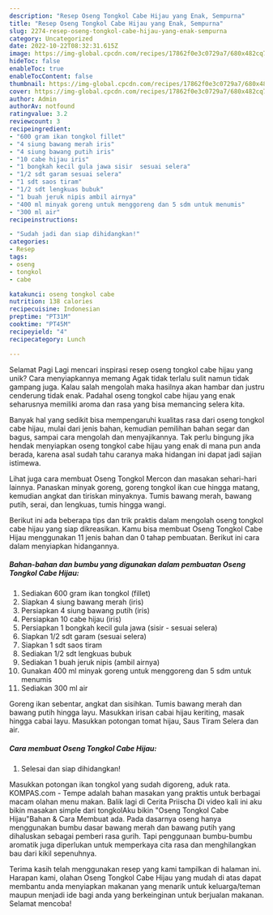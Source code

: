 ```yaml
---
description: "Resep Oseng Tongkol Cabe Hijau yang Enak, Sempurna"
title: "Resep Oseng Tongkol Cabe Hijau yang Enak, Sempurna"
slug: 2274-resep-oseng-tongkol-cabe-hijau-yang-enak-sempurna
category: Uncategorized
date: 2022-10-22T08:32:31.615Z
image: https://img-global.cpcdn.com/recipes/17862f0e3c0729a7/680x482cq70/oseng-tongkol-cabe-hijau-foto-resep-utama.jpg
hideToc: false
enableToc: true
enableTocContent: false
thumbnail: https://img-global.cpcdn.com/recipes/17862f0e3c0729a7/680x482cq70/oseng-tongkol-cabe-hijau-foto-resep-utama.jpg
cover: https://img-global.cpcdn.com/recipes/17862f0e3c0729a7/680x482cq70/oseng-tongkol-cabe-hijau-foto-resep-utama.jpg
author: Admin
authorAv: notfound
ratingvalue: 3.2
reviewcount: 3
recipeingredient:
- "600 gram ikan tongkol fillet"
- "4 siung bawang merah iris"
- "4 siung bawang putih iris"
- "10 cabe hijau iris"
- "1 bongkah kecil gula jawa sisir  sesuai selera"
- "1/2 sdt garam sesuai selera"
- "1 sdt saos tiram"
- "1/2 sdt lengkuas bubuk"
- "1 buah jeruk nipis ambil airnya"
- "400 ml minyak goreng untuk menggoreng dan 5 sdm untuk menumis"
- "300 ml air"
recipeinstructions:

- "Sudah jadi dan siap dihidangkan!"
categories:
- Resep
tags:
- oseng
- tongkol
- cabe

katakunci: oseng tongkol cabe 
nutrition: 138 calories
recipecuisine: Indonesian
preptime: "PT31M"
cooktime: "PT45M"
recipeyield: "4"
recipecategory: Lunch

---
```



Selamat Pagi Lagi mencari inspirasi resep oseng tongkol cabe hijau yang unik? Cara menyiapkannya memang Agak tidak terlalu sulit namun tidak gampang juga. Kalau salah mengolah maka hasilnya akan hambar dan justru cenderung tidak enak. Padahal oseng tongkol cabe hijau yang enak seharusnya memiliki aroma dan rasa yang bisa memancing selera kita.


Banyak hal yang sedikit bisa mempengaruhi kualitas rasa dari oseng tongkol cabe hijau, mulai dari jenis bahan, kemudian pemilihan bahan segar dan bagus, sampai cara mengolah dan menyajikannya. Tak perlu bingung jika hendak menyiapkan oseng tongkol cabe hijau yang enak di mana pun anda berada, karena asal sudah tahu caranya maka hidangan ini dapat jadi sajian istimewa.

Lihat juga cara membuat Oseng Tongkol Mercon dan masakan sehari-hari lainnya. Panaskan minyak goreng, goreng tongkol ikan cue hingga matang, kemudian angkat dan tiriskan minyaknya. Tumis bawang merah, bawang putih, serai, dan lengkuas, tumis hingga wangi.


Berikut ini ada beberapa tips dan trik praktis dalam mengolah oseng tongkol cabe hijau yang siap dikreasikan. Kamu bisa membuat Oseng Tongkol Cabe Hijau menggunakan 11 jenis bahan dan 0 tahap pembuatan. Berikut ini cara dalam menyiapkan hidangannya.

<!--inarticleads1-->

##### Bahan-bahan dan bumbu yang digunakan dalam pembuatan Oseng Tongkol Cabe Hijau:

1. Sediakan 600 gram ikan tongkol (fillet)
1. Siapkan 4 siung bawang merah (iris)
1. Persiapkan 4 siung bawang putih (iris)
1. Persiapkan 10 cabe hijau (iris)
1. Persiapkan 1 bongkah kecil gula jawa (sisir - sesuai selera)
1. Siapkan 1/2 sdt garam (sesuai selera)
1. Siapkan 1 sdt saos tiram
1. Sediakan 1/2 sdt lengkuas bubuk
1. Sediakan 1 buah jeruk nipis (ambil airnya)
1. Gunakan 400 ml minyak goreng untuk menggoreng dan 5 sdm untuk menumis
1. Sediakan 300 ml air


Goreng ikan sebentar, angkat dan sisihkan. Tumis bawang merah dan bawang putih hingga layu. Masukkan irisan cabai hijau keriting, masak hingga cabai layu. Masukkan potongan tomat hijau, Saus Tiram Selera dan air. 

<!--inarticleads2-->

##### Cara membuat Oseng Tongkol Cabe Hijau:


1. Selesai dan siap dihidangkan!

Masukkan potongan ikan tongkol yang sudah digoreng, aduk rata. KOMPAS.com - Tempe adalah bahan masakan yang praktis untuk berbagai macam olahan menu makan. Balik lagi di Cerita Priischa Di video kali ini aku bikin masakan simple dari tongkolAku bikin &#34;Oseng Tongkol Cabe Hijau&#34;Bahan &amp; Cara Membuat ada. Pada dasarnya oseng hanya menggunakan bumbu dasar bawang merah dan bawang putih yang dihaluskan sebagai pemberi rasa gurih. Tapi penggunaan bumbu-bumbu aromatik juga diperlukan untuk memperkaya cita rasa dan menghilangkan bau dari kikil sepenuhnya. 

Terima kasih telah menggunakan resep yang kami tampilkan di halaman ini. Harapan kami, olahan Oseng Tongkol Cabe Hijau yang mudah di atas dapat membantu anda menyiapkan makanan yang menarik untuk keluarga/teman maupun menjadi ide bagi anda yang berkeinginan untuk berjualan makanan. Selamat mencoba!
